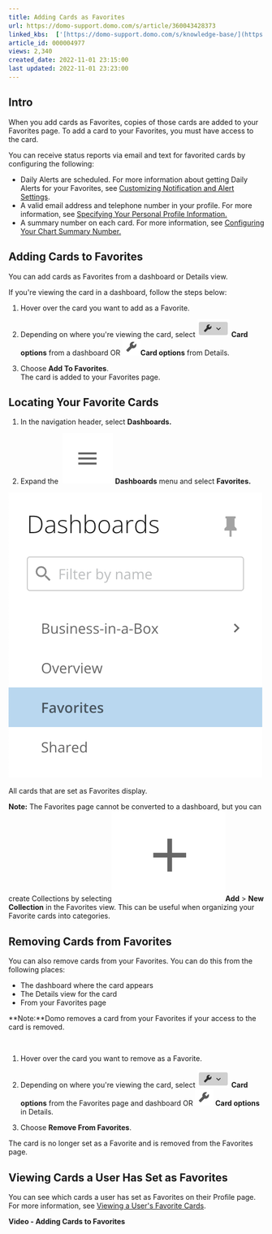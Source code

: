 ```yaml
---
title: Adding Cards as Favorites
url: https://domo-support.domo.com/s/article/360043428373
linked_kbs:  ['[https://domo-support.domo.com/s/knowledge-base/](https://domo-support.domo.com/s/knowledge-base/)', '[https://domo-support.domo.com/s/](https://domo-support.domo.com/s/)', '[https://domo-support.domo.com/s/topic/0TO5w000000ZamnGAC](https://domo-support.domo.com/s/topic/0TO5w000000ZamnGAC)', '[https://domo-support.domo.com/s/topic/0TO5w000000ZansGAC](https://domo-support.domo.com/s/topic/0TO5w000000ZansGAC)', '[https://domo-support.domo.com/s/article/360042925814](https://domo-support.domo.com/s/article/360042925814)', '[https://domo-support.domo.com/s/article/360043439413](https://domo-support.domo.com/s/article/360043439413)', '[https://domo-support.domo.com/s/article/360043428753](https://domo-support.domo.com/s/article/360043428753)', '[https://domo-support.domo.com/s/article/360042934754](https://domo-support.domo.com/s/article/360042934754)', '[https://domo-support.domo.com/s/article/360043428373](https://domo-support.domo.com/s/article/360043428373)', '[https://domo-support.domo.com/s/topic/0TO5w000000ZansGAC/interacting-with-cards-and-dashboards](https://domo-support.domo.com/s/topic/0TO5w000000ZansGAC/interacting-with-cards-and-dashboards)', '[https://domo-support.domo.com/s/article/360043429933](https://domo-support.domo.com/s/article/360043429933)', '[https://domo-support.domo.com/s/article/360043429953](https://domo-support.domo.com/s/article/360043429953)', '[https://domo-support.domo.com/s/article/360042925494](https://domo-support.domo.com/s/article/360042925494)', '[https://domo-support.domo.com/s/article/360043429913](https://domo-support.domo.com/s/article/360043429913)', '[https://domo-support.domo.com/s/article/4408174643607](https://domo-support.domo.com/s/article/4408174643607)', '[https://domo-support.domo.com/s/login/](https://domo-support.domo.com/s/login/)']
article_id: 000004977
views: 2,340
created_date: 2022-11-01 23:15:00
last updated: 2022-11-01 23:23:00
---
```




Intro
-----


When you add cards as Favorites, copies of those cards are added to your Favorites page. To add a card to your Favorites, you must have access to the card. 


You can receive status reports via email and text for favorited cards by configuring the following:


* Daily Alerts are scheduled. For more information about getting Daily Alerts for your Favorites, see [Customizing Notification and Alert Settings](/s/article/360042925814 "Customizing Notification and Alert Settings").
* A valid email address and telephone number in your profile. For more information, see [Specifying Your Personal Profile Information.](/s/article/360043439413 "Specifying Your Personal Profile Information")
* A summary number on each card. For more information, see [Configuring Your Chart Summary Number.](/s/article/360043428753)


Adding Cards to Favorites
-------------------------


You can add cards as Favorites from a dashboard or Details view.


If you're viewing the card in a dashboard, follow the steps below:


1. Hover over the card you want to add as a Favorite.


2. Depending on where you're viewing the card, select ![Screen_Shot_2020-04-10_at_2.51.50_PM.png](Screen_Shot_2020-04-10_at_2.51.50_PM.png) **Card options** from a dashboard OR ![Screen_Shot_2020-04-09_at_11.29.59_AM.png](Screen_Shot_2020-04-09_at_11.29.59_AM.png)**Card options** from Details.


3. Choose **Add To Favorites**.  
The card is added to your Favorites page.


Locating Your Favorite Cards
----------------------------


1. In the navigation header, select **Dashboards.** 


2. Expand the  ![Screen_Shot_2022-10-24_at_1.09.55_PM.png](Screen_Shot_2022-10-24_at_1.09.55_PM.png) **Dashboards** menu and select **Favorites.**


**![Screen_Shot_2022-10-24_at_1.08.05_PM.png](Screen_Shot_2022-10-24_at_1.08.05_PM.png)**


All cards that are set as Favorites display.







**Note:** The Favorites page cannot be converted to a dashboard, but you can create Collections by selecting![Screen_Shot_2022-10-24_at_1.12.08_PM.png](Screen_Shot_2022-10-24_at_1.12.08_PM.png)**Add** > **New Collection** in the Favorites view. This can be useful when organizing your Favorite cards into categories. 



Removing Cards from Favorites
-----------------------------


You can also remove cards from your Favorites. You can do this from the following places:


* The dashboard where the card appears
* The Details view for the card
* From your Favorites page




 


**Note:**Domo removes a card from your Favorites if your access to the card is removed.



 


1. Hover over the card you want to remove as a Favorite. 


2. Depending on where you're viewing the card, select ![Screen_Shot_2020-04-10_at_2.51.50_PM.png](Screen_Shot_2020-04-10_at_2.51.50_PM.png) **Card options** from the Favorites page and dashboard OR ![Screen_Shot_2020-04-09_at_11.29.59_AM.png](Screen_Shot_2020-04-09_at_11.29.59_AM.png) **Card options** in Details.


3. Choose **Remove From Favorites**. 


The card is no longer set as a Favorite and is removed from the Favorites page. 


Viewing Cards a User Has Set as Favorites
-----------------------------------------


You can see which cards a user has set as Favorites on their Profile page. For more information, see [Viewing a User's Favorite Cards](/s/article/360042934754 "Viewing a User&#39;s Favorite Cards").


**Video - Adding Cards to Favorites**



